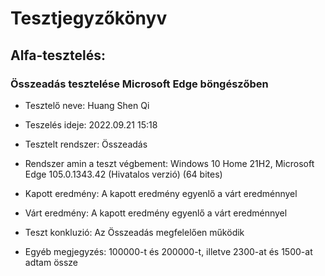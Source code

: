 # Tesztjegyzőkönyv

## Alfa-tesztelés:

### Összeadás tesztelése Microsoft Edge böngészőben

- Tesztelő neve: Huang Shen Qi

- Teszelés ideje: 2022.09.21 15:18

- Tesztelt rendszer: Összeadás

- Rendszer amin a teszt végbement: Windows 10 Home 21H2, Microsoft Edge 105.0.1343.42 (Hivatalos verzió) (64 bites)

- Kapott eredmény: A kapott eredmény egyenlő a várt eredménnyel

- Várt eredmény: A kapott eredmény egyenlő a várt eredménnyel

- Teszt konkluzió: Az Összeadás megfelelően működik

- Egyéb megjegyzés: 100000-t és 200000-t, illetve 2300-at és 1500-at adtam össze